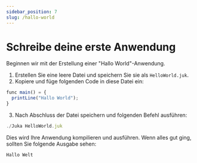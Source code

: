 ```yaml
---
sidebar_position: 7
slug: /hallo-world
---
```


# Schreibe deine erste Anwendung

Beginnen wir mit der Erstellung einer "Hallo World"-Anwendung.

1. Erstellen Sie eine leere Datei und speichern Sie sie als `HelloWorld.juk`.
2. Kopiere und füge folgenden Code in diese Datei ein:

```jsx
func main() = {
  printLine("Hallo World");
}
```

3. Nach Abschluss der Datei speichern und folgenden Befehl ausführen:
```jsx
./Juka HelloWorld.juk
```

Dies wird Ihre Anwendung kompilieren und ausführen. Wenn alles gut ging, sollten Sie folgende Ausgabe sehen:

```jsx
Hallo Welt
```